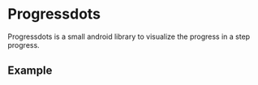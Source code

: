 # Progressdots
Progressdots is a small android library to visualize the progress in a step progress.

## Example